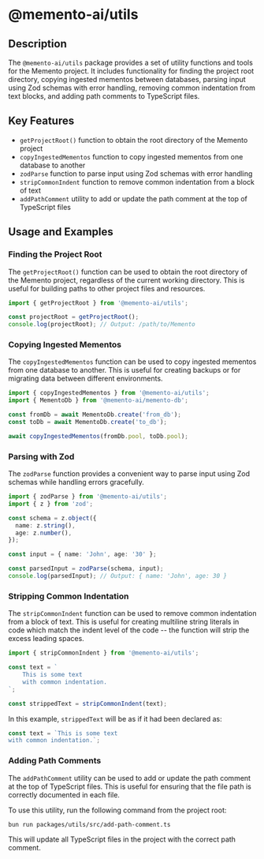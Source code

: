 # @memento-ai/utils

## Description
The `@memento-ai/utils` package provides a set of utility functions and tools for the Memento project. It includes functionality for finding the project root directory, copying ingested mementos between databases, parsing input using Zod schemas with error handling, removing common indentation from text blocks, and adding path comments to TypeScript files.

## Key Features
- `getProjectRoot()` function to obtain the root directory of the Memento project
- `copyIngestedMementos` function to copy ingested mementos from one database to another
- `zodParse` function to parse input using Zod schemas with error handling
- `stripCommonIndent` function to remove common indentation from a block of text
- `addPathComment` utility to add or update the path comment at the top of TypeScript files

## Usage and Examples

### Finding the Project Root
The `getProjectRoot()` function can be used to obtain the root directory of the Memento project, regardless of the current working directory. This is useful for building paths to other project files and resources.

```typescript
import { getProjectRoot } from '@memento-ai/utils';

const projectRoot = getProjectRoot();
console.log(projectRoot); // Output: /path/to/Memento
```

### Copying Ingested Mementos
The `copyIngestedMementos` function can be used to copy ingested mementos from one database to another. This is useful for creating backups or for migrating data between different environments.

```typescript
import { copyIngestedMementos } from '@memento-ai/utils';
import { MementoDb } from '@memento-ai/memento-db';

const fromDb = await MementoDb.create('from_db');
const toDb = await MementoDb.create('to_db');

await copyIngestedMementos(fromDb.pool, toDb.pool);
```

### Parsing with Zod
The `zodParse` function provides a convenient way to parse input using Zod schemas while handling errors gracefully.

```typescript
import { zodParse } from '@memento-ai/utils';
import { z } from 'zod';

const schema = z.object({
  name: z.string(),
  age: z.number(),
});

const input = { name: 'John', age: '30' };

const parsedInput = zodParse(schema, input);
console.log(parsedInput); // Output: { name: 'John', age: 30 }
```

### Stripping Common Indentation
The `stripCommonIndent` function can be used to remove common indentation from a block of text. This is useful for creating multiline string literals in code which match the indent level of the code -- the function will strip the excess leading spaces.

```typescript
import { stripCommonIndent } from '@memento-ai/utils';

const text = `
    This is some text
    with common indentation.
`;

const strippedText = stripCommonIndent(text);
```

In this example, `strippedText` will be as if it had been declared as:

```typescript
const text = `This is some text
with common indentation.`;
```

### Adding Path Comments
The `addPathComment` utility can be used to add or update the path comment at the top of TypeScript files. This is useful for ensuring that the file path is correctly documented in each file.

To use this utility, run the following command from the project root:

```
bun run packages/utils/src/add-path-comment.ts
```

This will update all TypeScript files in the project with the correct path comment.
